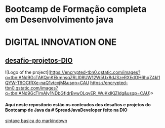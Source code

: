# Bootcamp de Formação completa em Desenvolvimento java

#              DIGITAL INNOVATION ONE

## [desafio-projetos-DIO](https://web.dio.me/home)

![Logo of the project](https://encrypted-tbn0.gstatic.com/images?q=tbn:ANd9GcTAKQmKEkmnsqZRLl08UW12W5Ux8dJSzeRXEdOH6hqZ4kl1QYW-T6OCfRXe-naQ1vtcxjM&usqp=CAU https://encrypted-tbn0.gstatic.com/images?q=tbn:ANd9GcTlmAIy1NDbGfIdrBvwOLqvER_WuKxIKjZIdg&usqp=CAU)>

#### Aqui neste repositorio estão os conteudos dos desafios e projetos do Bootcamp de Java da # SpreadJavaDeveloper feito na DIO

[sintaxe basica do markindown](markindown.org/)
